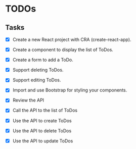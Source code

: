 
# TODOs

## Tasks

* [x] Create a new React project with CRA (create-react-app).
* [x] Create a component to display the list of ToDos.
* [x] Create a form to add a ToDo.
* [x] Support deleting ToDos.
* [x] Support editing ToDos.
* [x] Import and use Bootstrap for styling your components.

* [x] Review the API
* [x] Call the API to the list of ToDos
* [x] Use the API to create ToDos
* [x] Use the API to delete ToDos
* [x] Use the API to update ToDos

